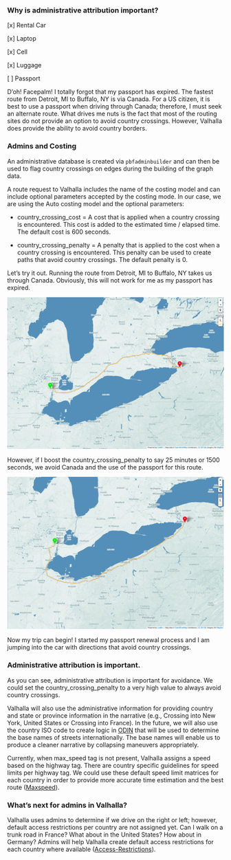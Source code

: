 ### Why is administrative attribution important?

[x] Rental Car 

[x] Laptop 

[x] Cell 

[x] Luggage 

[ ] Passport 

D’oh!  Facepalm!  I totally forgot that my passport has expired.  The fastest route from Detroit, MI to Buffalo, NY is via Canada.   For a US citizen, it is best to use a passport when driving through Canada; therefore, I must seek an alternate route.  What drives me nuts is the fact that most of the routing sites do not provide an option to avoid country crossings.  However, Valhalla does provide the ability to avoid country borders.
### Admins and Costing

An administrative database is created via `pbfadminbuilder` and can then be used to flag country crossings on edges during the building of the graph data.

A route request to Valhalla includes the name of the costing model and can include optional parameters accepted by the costing mode. In our case, we are using the Auto costing model and the optional parameters:

- country_crossing_cost = A cost that is applied when a country crossing is encountered. This cost is added to the estimated time / elapsed time. The default cost is 600 seconds.

- country_crossing_penalty = A penalty that is applied to the cost when a country crossing is encountered. This penalty can be used to create paths that avoid country crossings. The default penalty is 0.

Let’s try it out.   Running the route from Detroit, MI to Buffalo, NY takes us through Canada.  Obviously, this will not work for me as my passport has expired.

![Image one](images/ca_admin.jpg "Crossing through Canada")

However, if I boost the country_crossing_penalty to say 25 minutes or 1500 seconds, we avoid Canada and the use of the passport for this route.

![Image two](images/us_admin.jpg "Avoiding Canada")

Now my trip can begin!  I started my passport renewal process and I am jumping into the car with directions that avoid country crossings.

### Administrative attribution is important.

As you can see, administrative attribution is important for avoidance.  We could set the country_crossing_penalty to a very high value to always avoid country crossings.

Valhalla will also use the administrative information for providing country and state or province information in the narrative (e.g., Crossing into New York, United States or Crossing into France).  In the future, we will also use the country ISO code to create logic in [ODIN](https://github.com/valhalla/odin) that will be used to determine the base names of streets internationally.  The base names will enable us to produce a cleaner narrative by collapsing maneuvers appropriately.

Currently, when max_speed tag is not present, Valhalla assigns a speed based on the highway tag.  There are country specific guidelines for speed limits per highway tag.  We could use these default speed limit matrices for each country in order to provide more accurate time estimation and the best route ([Maxspeed](https://wiki.openstreetmap.org/wiki/OSM_tags_for_routing/Maxspeed)).

### What’s next for admins in Valhalla?

Valhalla uses admins to determine if we drive on the right or left; however, default access restrictions per country are not assigned yet.
Can I walk on a trunk road in France?  What about in the United States?  How about in Germany?  Admins will help Valhalla create default access restrictions for each country where available ([Access-Restrictions](https://wiki.openstreetmap.org/wiki/OSM_tags_for_routing/Access-Restrictions)).
